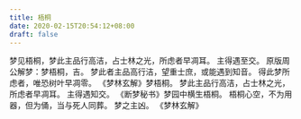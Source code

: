 ```yaml
---
title: 梧桐
date: 2020-02-15T20:54:12+08:00
draft: false
---
```


梦见梧桐，梦此主品行高洁，占士林之光，所虑者早凋耳。
主得遇至交。
原版周公解梦：梦梧桐，吉。
梦此者主品高行洁，望重士庶，或能遇到知音。
得此梦所虑者，唯恐树叶早凋零。
《梦林玄解》梦梧桐。
梦此主品行高洁，占士林之光，所虑者早凋耳。
主得遇知交。
《断梦秘书》梦园中横生梧桐。
梧桐心空，不为用器，但为俑，当与死人同葬。
梦之主凶。
《梦林玄解》